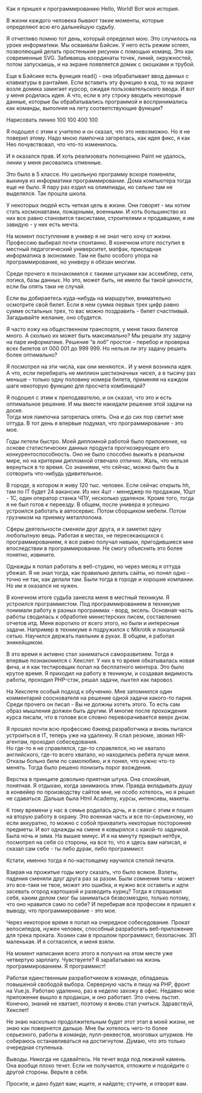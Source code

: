 Как я пришел к программированию 
Hello, World! 
Вот моя история. 
 
В жизни каждого человека бывают такие моменты, которые определяют всю его дальнейшую судьбу. 
 
Я отчетливо помню тот день, который определил мою. Это случилось на уроке информатики. Мы осваивали Бэйсик. У него есть  режим screen, позволяющий делать простенькие рисунки с помощью команд. Это как современные SVG. Забиваешь координаты точек, линий, окружностей, потом запускаешь, и на экране появляется домик с окошками и трубой. 
 
Еще в Бэйсике есть функция read() - она обрабатывает ввод данных с клавиатуры в рантайме. Если вставить эту функцию в код, то на экране возле домика замигает курсор, ожидая пользовательского ввода. И вот у меня родилась идея.  А что, если в эту строку вводить некоторые данные, которые бы обрабатывались программой и воспринимались как команды, выполняя на лету соответствующие функции?  
 
Нарисовать линию 100 100 400 100 
 
Я подошел с этим к учителю и он сказал, что это невозможно. 
Но я не поверил этому. Надо мною лампочка загорелась, как идея фикс, я как Нео почувствовал, что что-то изменилось. 
 
И я оказался прав. И хоть реализовать полноценно Paint не удалось, линии у меня  рисовались отменные. 
 
Это было в 5 классе. Но школьную программу вскоре поменяли, выкинув из информатики программирование. Дома компьютера тогда еще не было. Я пару раз ездил на олимпиады, но сильно там не выделялся. Так прошла школа. 
 
У некоторых людей есть четкая цель в жизни. Они говорят - мы хотим стать космонавтами, пожарными, военными. И хоть большинство из них все равно становится таксистами, строителями и продавцами, я им завидую - у них есть мечта. 
 
На момент поступления в универ я не знал чего хочу от жизни. Профессию выбирал почти спонтанно. В конечном итоге поступил в местный педагогический университет, матфак, прикладная информатика в экономике. Там не было особого упора на программирование, но универу я обязан многим. 
 
Среди прочего я познакомился с такими штуками как ассемблер, сети, логика, базы данных. Но это, может быть, не имело бы такой ценности, если бы опять таки не случай. 
 
Если вы добираетесь куда-нибудь на маршрутке, внимательно осмотрите свой билет. Если в нем сумма первых трех цифр равно сумме остальных трех, то вас можно поздравить - билет счастливый. Загадывайте желание, оно сбудется. 
 
Я часто езжу на общественном транспорте, у меня таких билетов много. А сколько их может быть максимально? Мы решали эту задачу на паре информатике. Решение “в лоб” простое - перебор и проверка всех билетов от 000 001 до 999 999.
Но нельзя ли эту задачу решить более оптимально? 
 
Я посмотрел на эти числа, как они меняются.. И у меня возникла идея. А что, если перебирать не миллион шестизначных чисел, а в тысячу раз меньше - только одну половину номера билета, применяя на каждом шаге некоторую функцию для просчета комбинаций?  
 
Я подошел с этим к преподавателю, и он сказал, что это и есть оптимальное решение. И мы вместе накидали решение этой задачи на доске.  
Тогда моя лампочка загорелась опять. Она и до сих пор светит мне оттуда. В тот день я впервые подумал, что программирование - это мое. 
 
Годы летели быстро. Моей дипломной работой было приложение, на основе статистических данных продукта прогнозирующее его конкурентоспособность. Оно не было способно выжить в реальном мире, но на критерии дипломной отвечало отлично. Жаль, что нельзя вернуться в то время. Со знаниями, что сейчас, можно было бы в сотворить что-нибудь удивительное. 
 
В городе, в котором я живу 120 тыс. человек. Если сейчас открыть hh, там по IT будет 24 вакансии. Из них 4шт - менеджер по продажам, 10шт - 1С, один оператор станка ЧПУ, несколько удаленок. Кроме того, тогда я не был готов к переезду. В общем, после универа я успешно устроился работать в автосервис. Потом сборщиком мебели. Потом грузчиком на приемку металлолома. 
 
Сферы деятельности сменяли друг друга, и я заметил одну любопытную вещь. Работая в местах, не пересекающихся с программированием, я все равно получал навыки, пригодившиеся мне впоследствии в программировании. Не смогу объяснить это более понятно, извините. 
 
Однажды я попал работать в веб-студию, но через месяц я оттуда убежал. Я не знал тогда, как правильно делать сайты, но понял одно - точно не так, как делали там. 
Были тогда в городе и хорошие компании. Но им я оказался не нужен. 
 
В конечном итоге судьба занесла меня в местный техникум. Я устроился программистом. Под программированием в техникуме понимали работу в разных программах - ворд, эксель. Основная часть работы сводилась к обработке министерских писем, составлению отчетов итд. Меня воротило от всего этого, но были и интересные задачи. Например в техникуме я подружился с Mikrotik и локальной сетью. Научился держать паяльник в руках. В общем, я работал эникейщиком. 
 
В это время я активно стал заниматься саморазвитием. Тогда я впервые познакомился с Хекслет. У них в то время обкатывалась новая фича, и я как тестировщик попал на бесплатного ментора. Это было крутое время. Я приходил на работу в техникум, и создавая видимость работы, проходил PHP-стэк, решал задачи, пыхтел как паровоз. 
 
На Хекслете особый подход к обучению. Мне запомнился один комментарий сооснователя на решение одной задачи какого-то парня. Среди прочего он писал - Вы не должны хотеть этого. То есть сам образ мышления должен быть другим. И многие после прохождения курса писали, что в голове все словно переворачивается вверх дном. 
 
Я прошел почти всю профессию бэкенд разработчика и вновь пытался устроиться в IT, теперь уже на удаленку. Я слал резюме, звонил HR-агентам, проходил собеседования.  
Но где-то я не справлялся, где-то справлялся, но не хватало английского, где-то всего хватало, но находились ребята лучше меня. Отказы больно били по самолюбию, и я понял, что нужно что-то менять. Тогда было решено понизить порог вхождения.  
 
Верстка в принципе довольно приятная штука. Она спокойная, понятная. Я отдыхаю, когда занимаюсь этим. Правда вкладывать душу в конвейер по производству сайтов мне, не особо хотелось, но я решил не сдаваться. Дальше была Html Academy, курсы, интенсивы, макеты. 
 
К тому времени у нас в семье родилась дочь, и в связи с этим я пошел на вторую работу в охрану. Это военная часть и все по-серьезному, но если аккуратно, то можно с собой прихватить некоторые посторонние предметы. И вот однажды на смене я ковырялся с какой-то задачкой. Была ночь и зима. На вышке минус. И я на минуту прикрыл нетбук, посмотрел на себя со стороны, на все то, что я здесь вам написал, и сказал сам себе - ты либо дурак, либо программист. 
 
Кстати, именно тогда я по-настоящему научился слепой печати. 
 
Взирая на прожитые годы могу сказать, что было всякое. Взлеты, падения сменяли друг друга раз за разом. Были сомнения типа - может это все-таки не твое, может это ошибка, и нужно все оставить и идти засевать огород картошкой и разводить куриц? Тогда я спрашивал себя, каким делом  смог бы заниматься безвозмездно, только потому, что оно нравится само по себе? И перебирая все профессии я пришел к выводу, что программирование - это мое. 

Через некоторое время я попал на очередное собеседование. Прокат велосипедов, нужен человек, способный разработать веб-приложение для трека проката. Хозяин сам в прошлом программист, безопасник. ЗП маленькая. И я согласился, и меня взяли. 
 
На момент написания всего этого я получил на этом месте  уже четвертую зарплату. Чувствуете? Я зарабатываю на жизнь программированием. Я программист! 
 
Работая единственным разработчиком в команде, обладаешь повышеной свободой выбора. Серверную часть я пишу на PHP,  фронт на Vue.js. Работаю удаленно, раз в неделю захожу в офис. Недавно мое приложение вышло в продакшн, и оно работает. Это очень льстит. Конечно, знаний не хватает, поэтому я вновь стал учиться. Здравствуй, Хекслет! 
 
Не знаю насколько продолжительным будет этот этап в моей жизни, не знаю как повернется дальше. Мне бы хотелось чего-то более серьезного, работы в команде, пулл-реквестов, мозговых штурмов. Не собираюсь останавливаться на достигнутом. Думаю, что это только очередная ступенька. 
 
Выводы. 
Никогда не сдавайтесь. Не течет вода под лежачий камень. Она вообще плохо течет. Если не получается, отложите и подойдите с другой стороны. Верьте в себя. 
 
Просите, и дано будет вам; ищите, и найдете; стучите, и отворят вам. 

